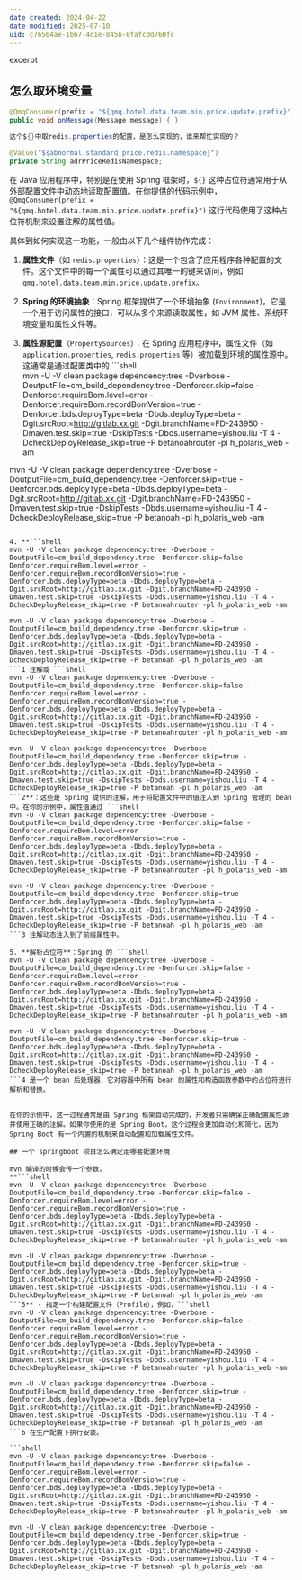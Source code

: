```yaml
---
date created: 2024-04-22
date modified: 2025-07-10
uid: c76504ae-1b67-4d1e-845b-0fafc0d760fc
---
```


excerpt

<!-- more -->

## 怎么取环境变量

```java
@QmqConsumer(prefix = "${qmq.hotel.data.team.min.price.update.prefix}") 
public void onMessage(Message message) { } 

这个${}中取redis.properties的配置，是怎么实现的，谁来帮忙实现的？

@Value("${abnormal.standard.price.redis.namespace}")  
private String adrPriceRedisNamespace;

```

在 Java 应用程序中，特别是在使用 Spring 框架时，`${}` 这种占位符通常用于从外部配置文件中动态地读取配置值。在你提供的代码示例中，`@QmqConsumer(prefix = "${qmq.hotel.data.team.min.price.update.prefix}")` 这行代码使用了这种占位符机制来设置注解的属性值。

具体到如何实现这一功能，一般由以下几个组件协作完成：

1. **属性文件**（如 `redis.properties`）：这是一个包含了应用程序各种配置的文件。这个文件中的每一个属性可以通过其唯一的键来访问，例如 `qmq.hotel.data.team.min.price.update.prefix`。
    
2. **Spring 的环境抽象**：Spring 框架提供了一个环境抽象 (`Environment`)，它是一个用于访问属性的接口，可以从多个来源读取属性，如 JVM 属性、系统环境变量和属性文件等。
    
3. **属性源配置**（`PropertySources`）：在 Spring 应用程序中，属性文件（如 `application.properties`, `redis.properties` 等）被加载到环境的属性源中。这通常是通过配置类中的 ```shell  
mvn -U -V clean package dependency:tree -Dverbose -DoutputFile=cm_build_dependency.tree -Denforcer.skip=false -Denforcer.requireBom.level=error -Denforcer.requireBom.recordBomVersion=true -Denforcer.bds.deployType=beta -Dbds.deployType=beta -Dgit.srcRoot=http://gitlab.xx.git -Dgit.branchName=FD-243950 -Dmaven.test.skip=true -DskipTests -Dbds.username=yishou.liu -T 4 -DcheckDeployRelease_skip=true -P betanoahrouter -pl h_polaris_web -am

mvn -U -V clean package dependency:tree -Dverbose -DoutputFile=cm_build_dependency.tree -Denforcer.skip=true -Denforcer.bds.deployType=beta -Dbds.deployType=beta -Dgit.srcRoot=http://gitlab.xx.git -Dgit.branchName=FD-243950 -Dmaven.test.skip=true -DskipTests -Dbds.username=yishou.liu -T 4 -DcheckDeployRelease_skip=true -P betanoah -pl h_polaris_web -am

```0 注解实现的。
    
4. **```shell
mvn -U -V clean package dependency:tree -Dverbose -DoutputFile=cm_build_dependency.tree -Denforcer.skip=false -Denforcer.requireBom.level=error -Denforcer.requireBom.recordBomVersion=true -Denforcer.bds.deployType=beta -Dbds.deployType=beta -Dgit.srcRoot=http://gitlab.xx.git -Dgit.branchName=FD-243950 -Dmaven.test.skip=true -DskipTests -Dbds.username=yishou.liu -T 4 -DcheckDeployRelease_skip=true -P betanoahrouter -pl h_polaris_web -am

mvn -U -V clean package dependency:tree -Dverbose -DoutputFile=cm_build_dependency.tree -Denforcer.skip=true -Denforcer.bds.deployType=beta -Dbds.deployType=beta -Dgit.srcRoot=http://gitlab.xx.git -Dgit.branchName=FD-243950 -Dmaven.test.skip=true -DskipTests -Dbds.username=yishou.liu -T 4 -DcheckDeployRelease_skip=true -P betanoah -pl h_polaris_web -am
```1 注解或 ```shell
mvn -U -V clean package dependency:tree -Dverbose -DoutputFile=cm_build_dependency.tree -Denforcer.skip=false -Denforcer.requireBom.level=error -Denforcer.requireBom.recordBomVersion=true -Denforcer.bds.deployType=beta -Dbds.deployType=beta -Dgit.srcRoot=http://gitlab.xx.git -Dgit.branchName=FD-243950 -Dmaven.test.skip=true -DskipTests -Dbds.username=yishou.liu -T 4 -DcheckDeployRelease_skip=true -P betanoahrouter -pl h_polaris_web -am

mvn -U -V clean package dependency:tree -Dverbose -DoutputFile=cm_build_dependency.tree -Denforcer.skip=true -Denforcer.bds.deployType=beta -Dbds.deployType=beta -Dgit.srcRoot=http://gitlab.xx.git -Dgit.branchName=FD-243950 -Dmaven.test.skip=true -DskipTests -Dbds.username=yishou.liu -T 4 -DcheckDeployRelease_skip=true -P betanoah -pl h_polaris_web -am
```2**：这些是 Spring 提供的注解，用于将配置文件中的值注入到 Spring 管理的 bean 中。在你的示例中，属性值通过 ```shell
mvn -U -V clean package dependency:tree -Dverbose -DoutputFile=cm_build_dependency.tree -Denforcer.skip=false -Denforcer.requireBom.level=error -Denforcer.requireBom.recordBomVersion=true -Denforcer.bds.deployType=beta -Dbds.deployType=beta -Dgit.srcRoot=http://gitlab.xx.git -Dgit.branchName=FD-243950 -Dmaven.test.skip=true -DskipTests -Dbds.username=yishou.liu -T 4 -DcheckDeployRelease_skip=true -P betanoahrouter -pl h_polaris_web -am

mvn -U -V clean package dependency:tree -Dverbose -DoutputFile=cm_build_dependency.tree -Denforcer.skip=true -Denforcer.bds.deployType=beta -Dbds.deployType=beta -Dgit.srcRoot=http://gitlab.xx.git -Dgit.branchName=FD-243950 -Dmaven.test.skip=true -DskipTests -Dbds.username=yishou.liu -T 4 -DcheckDeployRelease_skip=true -P betanoah -pl h_polaris_web -am
```3 注解动态注入到了前缀属性中。
    
5. **解析占位符**：Spring 的 ```shell
mvn -U -V clean package dependency:tree -Dverbose -DoutputFile=cm_build_dependency.tree -Denforcer.skip=false -Denforcer.requireBom.level=error -Denforcer.requireBom.recordBomVersion=true -Denforcer.bds.deployType=beta -Dbds.deployType=beta -Dgit.srcRoot=http://gitlab.xx.git -Dgit.branchName=FD-243950 -Dmaven.test.skip=true -DskipTests -Dbds.username=yishou.liu -T 4 -DcheckDeployRelease_skip=true -P betanoahrouter -pl h_polaris_web -am

mvn -U -V clean package dependency:tree -Dverbose -DoutputFile=cm_build_dependency.tree -Denforcer.skip=true -Denforcer.bds.deployType=beta -Dbds.deployType=beta -Dgit.srcRoot=http://gitlab.xx.git -Dgit.branchName=FD-243950 -Dmaven.test.skip=true -DskipTests -Dbds.username=yishou.liu -T 4 -DcheckDeployRelease_skip=true -P betanoah -pl h_polaris_web -am
```4 是一个 bean 后处理器，它对容器中所有 bean 的属性和构造函数参数中的占位符进行解析和替换。
    

在你的示例中，这一过程通常是由 Spring 框架自动完成的，开发者只需确保正确配置属性源并使用正确的注解。如果你使用的是 Spring Boot，这个过程会更加自动化和简化，因为 Spring Boot 有一个内置的机制来自动配置和加载属性文件。

## 一个 springboot 项目怎么确定走哪套配置环境

mvn 编译的时候会传一个参数，
**```shell
mvn -U -V clean package dependency:tree -Dverbose -DoutputFile=cm_build_dependency.tree -Denforcer.skip=false -Denforcer.requireBom.level=error -Denforcer.requireBom.recordBomVersion=true -Denforcer.bds.deployType=beta -Dbds.deployType=beta -Dgit.srcRoot=http://gitlab.xx.git -Dgit.branchName=FD-243950 -Dmaven.test.skip=true -DskipTests -Dbds.username=yishou.liu -T 4 -DcheckDeployRelease_skip=true -P betanoahrouter -pl h_polaris_web -am

mvn -U -V clean package dependency:tree -Dverbose -DoutputFile=cm_build_dependency.tree -Denforcer.skip=true -Denforcer.bds.deployType=beta -Dbds.deployType=beta -Dgit.srcRoot=http://gitlab.xx.git -Dgit.branchName=FD-243950 -Dmaven.test.skip=true -DskipTests -Dbds.username=yishou.liu -T 4 -DcheckDeployRelease_skip=true -P betanoah -pl h_polaris_web -am
```5** - 指定一个构建配置文件（Profile），例如，```shell
mvn -U -V clean package dependency:tree -Dverbose -DoutputFile=cm_build_dependency.tree -Denforcer.skip=false -Denforcer.requireBom.level=error -Denforcer.requireBom.recordBomVersion=true -Denforcer.bds.deployType=beta -Dbds.deployType=beta -Dgit.srcRoot=http://gitlab.xx.git -Dgit.branchName=FD-243950 -Dmaven.test.skip=true -DskipTests -Dbds.username=yishou.liu -T 4 -DcheckDeployRelease_skip=true -P betanoahrouter -pl h_polaris_web -am

mvn -U -V clean package dependency:tree -Dverbose -DoutputFile=cm_build_dependency.tree -Denforcer.skip=true -Denforcer.bds.deployType=beta -Dbds.deployType=beta -Dgit.srcRoot=http://gitlab.xx.git -Dgit.branchName=FD-243950 -Dmaven.test.skip=true -DskipTests -Dbds.username=yishou.liu -T 4 -DcheckDeployRelease_skip=true -P betanoah -pl h_polaris_web -am
```6 在生产配置下执行安装。

```shell
mvn -U -V clean package dependency:tree -Dverbose -DoutputFile=cm_build_dependency.tree -Denforcer.skip=false -Denforcer.requireBom.level=error -Denforcer.requireBom.recordBomVersion=true -Denforcer.bds.deployType=beta -Dbds.deployType=beta -Dgit.srcRoot=http://gitlab.xx.git -Dgit.branchName=FD-243950 -Dmaven.test.skip=true -DskipTests -Dbds.username=yishou.liu -T 4 -DcheckDeployRelease_skip=true -P betanoahrouter -pl h_polaris_web -am

mvn -U -V clean package dependency:tree -Dverbose -DoutputFile=cm_build_dependency.tree -Denforcer.skip=true -Denforcer.bds.deployType=beta -Dbds.deployType=beta -Dgit.srcRoot=http://gitlab.xx.git -Dgit.branchName=FD-243950 -Dmaven.test.skip=true -DskipTests -Dbds.username=yishou.liu -T 4 -DcheckDeployRelease_skip=true -P betanoah -pl h_polaris_web -am
```
